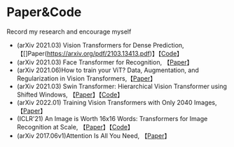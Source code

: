 # Paper&Code
Record my research and encourage myself


* (arXiv 2021.03) Vision Transformers for Dense Prediction,【[]Paper(https://arxiv.org/pdf/2103.13413.pdf)】【[Code](https://github.com/isl-org/DPT)】
* (arXiv 2021.03) Face Transformer for Recognition, 【[Paper](https://arxiv.org/pdf/2103.14803.pdf)】
* (arXiv 2021.06)How to train your ViT? Data, Augmentation, and Regularization in Vision Transformers,【[Paper](https://arxiv.org/pdf/2106.10270.pdf)】 
* (arXiv 2021.03) Swin Transformer: Hierarchical Vision Transformer using Shifted Windows, 【[Paper](https://arxiv.org/pdf/2103.14030.pdf)】【[Code](https://github.com/microsoft/Swin-Transformer)】
* (arXiv 2022.01) Training Vision Transformers with Only 2040 Images,【[Paper](https://arxiv.org/pdf/2201.10728.pdf)】
* (ICLR'21) An Image is Worth 16x16 Words: Transformers for Image Recognition at Scale, 【[Paper](https://arxiv.org/pdf/2010.11929.pdf)】【[Code](https://github.com/google-research/vision_transformer)】
* (arXiv 2017.06v1)Attention Is All You Need, 【[Paper](https://arxiv.org/pdf/1706.03762.pdf)】
